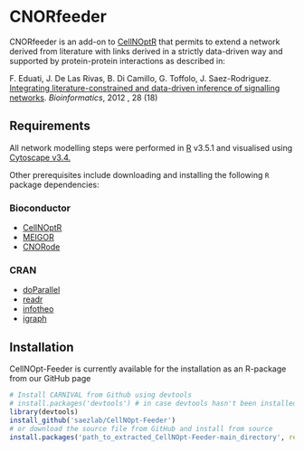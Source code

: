 # CNORfeeder

CNORfeeder is an add-on to [CellNOptR](www.cellnopt.org) that permits to extend
a network derived from literature with links derived in a strictly data-driven 
way and supported by protein-protein interactions as described in:

F. Eduati, J. De Las Rivas, B. Di Camillo, G. Toffolo, J. Saez-Rodriguez. [Integrating literature-constrained and data-driven inference of signalling networks](http://bioinformatics.oxfordjournals.org/content/28/18/2311). *Bioinformatics*, 2012 , 28 (18)

## Requirements

All network modelling steps were performed in [R](https://www.r-project.org/) v3.5.1 and visualised using [Cytoscape v3.4.](http://chianti.ucsd.edu/cytoscape-3.4.0/)

Other prerequisites include downloading and installing the following `R` package dependencies:

### Bioconductor

+ [CellNOptR](https://bioconductor.org/packages/release/bioc/html/CellNOptR.html)
+ [MEIGOR](https://www.bioconductor.org/packages/release/bioc/html/MEIGOR.html)
+ [CNORode](https://github.com/saezlab/CNORode)

### CRAN
+ [doParallel](https://cran.r-project.org/web/packages/doParallel/index.html)
+ [readr](https://cran.r-project.org/web/packages/readr/index.html)
+ [infotheo](https://cran.r-project.org/web/packages/infotheo/index.html)
+ [igraph](https://cran.r-project.org/web/packages/igraph/index.html)

## Installation
CellNOpt-Feeder is currently available for the installation as an R-package from our GitHub page

```R
# Install CARNIVAL from Github using devtools
# install.packages('devtools') # in case devtools hasn't been installed
library(devtools)
install_github('saezlab/CellNOpt-Feeder')
# or download the source file from GitHub and install from source
install.packages('path_to_extracted_CellNOpt-Feeder-main_directory', repos = NULL, type="source")
```
